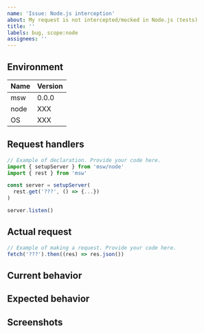 ```yaml
---
name: 'Issue: Node.js interception'
about: My request is not intercepted/mocked in Node.js (tests)
title: ''
labels: bug, scope:node
assignees: ''
---
```


## Environment

| Name | Version |
| ---- | ------- |
| msw  | 0.0.0   |
| node | XXX     |
| OS   | XXX     |

## Request handlers

<!-- Please provide your mocking setup and the request handlers used -->

```js
// Example of declaration. Provide your code here.
import { setupServer } from 'msw/node'
import { rest } from 'msw'

const server = setupServer(
  rest.get('???', () => {...})
)

server.listen()
```

## Actual request

<!-- Reference how do you perform a request (i.e. fetch/axios/etc.) -->

```js
// Example of making a request. Provide your code here.
fetch('???').then((res) => res.json())
```

## Current behavior

<!-- Describe what behavior you observe currently -->

## Expected behavior

<!-- Describe what do you expect to happen -->

## Screenshots

<!-- If applicable, attach screenshots to help explain the issue -->
